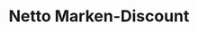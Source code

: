---
title: "Netto Marken-Discount"
url: /cham/netto-marken-discount-janahofer-strasse/
shop: Supermarkt
---